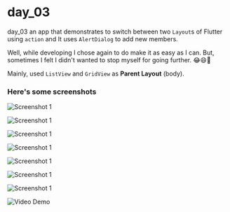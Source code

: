 # day_03

day_03 an app that demonstrates to switch between two `Layout`s of Flutter using `action` and It uses `AlertDialog` to add new members.

Well, while developing I chose again to do make it as easy as I can. But, sometimes I felt I didn't wanted to stop myself for going further. 😂😄💙

Mainly, used `ListView` and `GridView` as **Parent Layout** (body). 

### Here's some screenshots

![Screenshot 1](assets/images/Screenshot_1612489319.png)

![Screenshot 1](assets/images/Screenshot_1612489326.png)

![Screenshot 1](assets/images/Screenshot_1612489337.png)

![Screenshot 1](assets/images/Screenshot_1612489351.png)

![Screenshot 1](assets/images/Screenshot_1612489386.png)

![Screenshot 1](assets/images/Screenshot_1612489395.png)

![Screenshot 1](assets/images/Screenshot_1612489406.png)

![Video Demo](assets/images/Day3.gif)